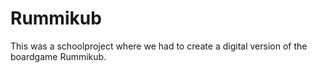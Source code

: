 # Rummikub

This was a schoolproject where we had to create a digital version of the boardgame Rummikub.
